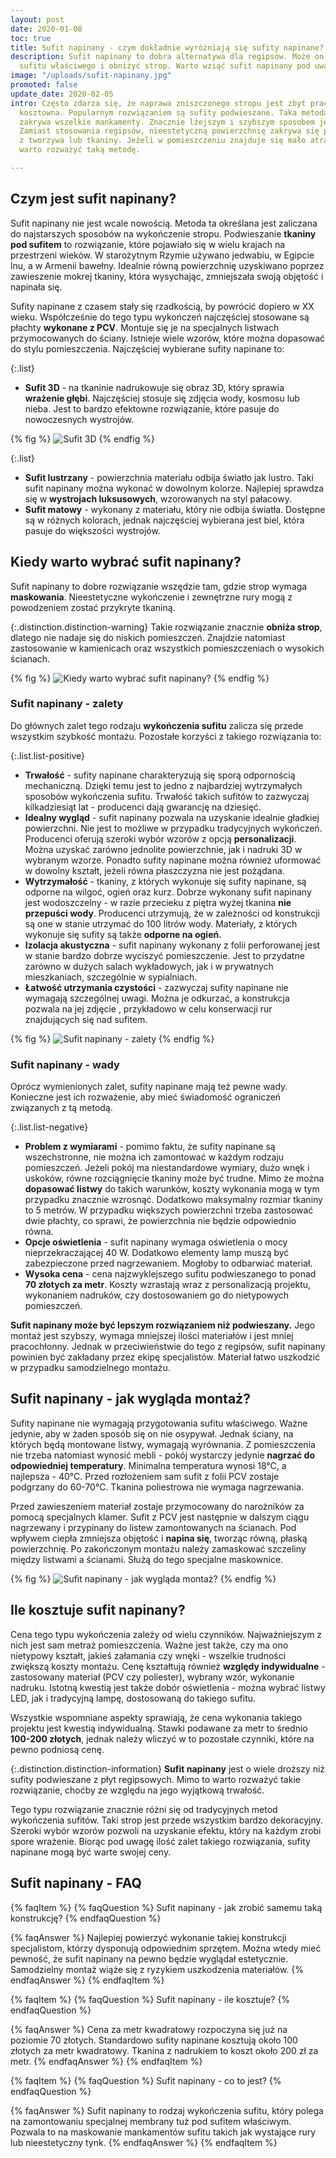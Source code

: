 ```yaml
---
layout: post
date: 2020-01-08
toc: true
title: Sufit napinany - czym dokładnie wyróżniają się sufity napinane?
description: Sufit napinany to dobra alternatywa dla regipsów. Może on ukryć wady
  sufitu właściwego i obniżyć strop. Warto wziąć sufit napinany pod uwagę przy remoncie.
image: "/uploads/sufit-napinany.jpg"
promoted: false
update_date: 2020-02-05
intro: Często zdarza się, że naprawa zniszczonego stropu jest zbyt pracochłonna i
  kosztowna. Popularnym rozwiązaniem są sufity podwieszane. Taka metoda skutecznie
  zakrywa wszelkie mankamenty. Znacznie lżejszym i szybszym sposobem jest sufit napinany.
  Zamiast stosowania regipsów, nieestetyczną powierzchnię zakrywa się płachtą wykonaną
  z tworzywa lub tkaniny. Jeżeli w pomieszczeniu znajduje się mało atrakcyjny strop,
  warto rozważyć taką metodę.

---
```

## Czym jest sufit napinany?

Sufit napinany nie jest wcale nowością. Metoda ta określana jest zaliczana do najstarszych sposobów na wykończenie stropu. Podwieszanie **tkaniny pod sufitem** to rozwiązanie, które pojawiało się w wielu krajach na przestrzeni wieków. W starożytnym Rzymie używano jedwabiu, w Egipcie lnu, a w Armenii bawełny. Idealnie równą powierzchnię uzyskiwano poprzez zawieszenie mokrej tkaniny, która wysychając, zmniejszała swoją objętość i napinała się.

Sufity napinane z czasem stały się rzadkością, by powrócić dopiero w XX wieku. Współcześnie do tego typu wykończeń najczęściej stosowane są płachty **wykonane z PCV**. Montuje się je na specjalnych listwach przymocowanych do ściany. Istnieje wiele wzorów, które można dopasować do stylu pomieszczenia. Najczęściej wybierane sufity napinane to:

{:.list}

* **Sufit 3D** - na tkaninie nadrukowuje się obraz 3D, który sprawia **wrażenie głębi**. Najczęściej stosuje się zdjęcia wody, kosmosu lub nieba. Jest to bardzo efektowne rozwiązanie, które pasuje do nowoczesnych wystrojów.

{% fig %}
![Sufit 3D](/uploads/sufit-3D.jpg "Sufit 3D")
{% endfig %}

{:.list}

* **Sufit lustrzany** - powierzchnia materiału odbija światło jak lustro. Taki sufit napinany można wykonać w dowolnym kolorze. Najlepiej sprawdza się w **wystrojach luksusowych**, wzorowanych na styl pałacowy.
* **Sufit matowy** - wykonany z materiału, który nie odbija światła. Dostępne są w różnych kolorach, jednak najczęściej wybierana jest biel, która pasuje do większości wystrojów.

## Kiedy warto wybrać sufit napinany?

Sufit napinany to dobre rozwiązanie wszędzie tam, gdzie strop wymaga **maskowania**. Nieestetyczne wykończenie i zewnętrzne rury mogą z powodzeniem zostać przykryte tkaniną.

{:.distinction.distinction-warning}
Takie rozwiązanie znacznie **obniża strop**, dlatego nie nadaje się do niskich pomieszczeń. Znajdzie natomiast zastosowanie w kamienicach oraz wszystkich pomieszczeniach o wysokich ścianach.

{% fig %}
![Kiedy warto wybrać sufit napinany?](/uploads/kiedy-warto-wybrac-sufit-napinany.jpg "Kiedy warto wybrać sufit napinany?")
{% endfig %}

### Sufit napinany - zalety

Do głównych zalet tego rodzaju **wykończenia sufitu** zalicza się przede wszystkim szybkość montażu. Pozostałe korzyści z takiego rozwiązania to:

{:.list.list-positive}

* **Trwałość** - sufity napinane charakteryzują się sporą odpornością mechaniczną. Dzięki temu jest to jedno z najbardziej wytrzymałych sposobów wykończenia sufitu. Trwałość takich sufitów to zazwyczaj kilkadziesiąt lat - producenci dają gwarancję na dziesięć.
* **Idealny wygląd** - sufit napinany pozwala na uzyskanie idealnie gładkiej powierzchni. Nie jest to możliwe w przypadku tradycyjnych wykończeń. Producenci oferują szeroki wybór wzorów z opcją **personalizacji**. Można uzyskać zarówno jednolite powierzchnie, jak i nadruki 3D w wybranym wzorze. Ponadto sufity napinane można również uformować w dowolny kształt, jeżeli równa płaszczyzna nie jest pożądana.
* **Wytrzymałość** - tkaniny, z których wykonuje się sufity napinane, są odporne na wilgoć, ogień oraz kurz. Dobrze wykonany sufit napinany jest wodoszczelny - w razie przecieku z piętra wyżej tkanina **nie przepuści wody**. Producenci utrzymują, że w zależności od konstrukcji są one w stanie utrzymać do 100 litrów wody. Materiały, z których wykonuje się sufity są także **odporne na ogień.**
* **Izolacja akustyczna** - sufit napinany wykonany z folii perforowanej jest w stanie bardzo dobrze wyciszyć pomieszczenie. Jest to przydatne zarówno w dużych salach wykładowych, jak i w prywatnych mieszkaniach, szczególnie w sypialniach.
* **Łatwość utrzymania czystości** - zazwyczaj sufity napinane nie wymagają szczególnej uwagi. Można je odkurzać, a konstrukcja pozwala na jej zdjęcie , przykładowo w celu konserwacji rur znajdujących się nad sufitem.

{% fig %}
![Sufit napinany - zalety](/uploads/sufit-napinany-zalety.jpg "Sufit napinany - zalety")
{% endfig %}

### Sufit napinany - wady

Oprócz wymienionych zalet, sufity napinane mają też pewne wady. Konieczne jest ich rozważenie, aby mieć świadomość ograniczeń związanych z tą metodą.

{:.list.list-negative}

* **Problem z wymiarami** - pomimo faktu, że sufity napinane są wszechstronne, nie można ich zamontować w każdym rodzaju pomieszczeń. Jeżeli pokój ma niestandardowe wymiary, dużo wnęk i uskoków, równe rozciągnięcie tkaniny może być trudne. Mimo że można **dopasować listwy** do takich warunków, koszty wykonania mogą w tym przypadku znacznie wzrosnąć. Dodatkowo maksymalny rozmiar tkaniny to 5 metrów. W przypadku większych powierzchni trzeba zastosować dwie płachty, co sprawi, że powierzchnia nie będzie odpowiednio równa.
* **Opcje oświetlenia** - sufit napinany wymaga oświetlenia o mocy nieprzekraczającej 40 W. Dodatkowo elementy lamp muszą być zabezpieczone przed nagrzewaniem. Mogłoby to odbarwiać materiał.
* **Wysoka cena** - cena najzwyklejszego sufitu podwieszanego to ponad **70 złotych za metr**. Koszty wzrastają wraz z personalizacją projektu, wykonaniem nadruków, czy dostosowaniem go do nietypowych pomieszczeń.

**Sufit napinany może być lepszym rozwiązaniem niż podwieszany.** Jego montaż jest szybszy, wymaga mniejszej ilości materiałów i jest mniej pracochłonny. Jednak w przeciwieństwie do tego z regipsów, sufit napinany powinien być zakładany przez ekipę specjalistów. Materiał łatwo uszkodzić w przypadku samodzielnego montażu.

## Sufit napinany - jak wygląda montaż?

Sufity napinane nie wymagają przygotowania sufitu właściwego. Ważne jedynie, aby w żaden sposób się on nie osypywał. Jednak ściany, na których będą montowane listwy, wymagają wyrównania. Z pomieszczenia nie trzeba natomiast wynosić mebli - pokój wystarczy jedynie **nagrzać do odpowiedniej temperatury**. Minimalna temperatura wynosi 18°C, a najlepsza - 40°C. Przed rozłożeniem sam sufit z folii PCV zostaje podgrzany do 60-70°C. Tkanina poliestrowa nie wymaga nagrzewania.

Przed zawieszeniem materiał zostaje przymocowany do narożników za pomocą specjalnych klamer. Sufit z PCV jest następnie w dalszym ciągu nagrzewany i przypinany do listew zamontowanych na ścianach. Pod wpływem ciepła zmniejsza objętość i **napina się**, tworząc równą, płaską powierzchnię. Po zakończonym montażu należy zamaskować szczeliny między listwami a ścianami. Służą do tego specjalne maskownice.

{% fig %}
![Sufit napinany - jak wygląda montaż?](/uploads/sufit-napinany-jak-wyglada-montaz-1.jpg "Sufit napinany - jak wygląda montaż?")
{% endfig %}

## Ile kosztuje sufit napinany?

Cena tego typu wykończenia zależy od wielu czynników. Najważniejszym z nich jest sam metraż pomieszczenia. Ważne jest także, czy ma ono nietypowy kształt, jakieś załamania czy wnęki - wszelkie trudności zwiększą koszty montażu. Cenę kształtują również **względy indywidualne** - zastosowany materiał (PCV czy poliester), wybrany wzór, wykonanie nadruku. Istotną kwestią jest także dobór oświetlenia - można wybrać listwy LED, jak i tradycyjną lampę, dostosowaną do takiego sufitu.

Wszystkie wspomniane aspekty sprawiają, że cena wykonania takiego projektu jest kwestią indywidualną. Stawki podawane za metr to średnio **100-200 złotych**, jednak należy wliczyć w to pozostałe czynniki, które na pewno podniosą cenę.

{:.distinction.distinction-information}
**Sufit napinany** jest o wiele droższy niż sufity podwieszane z płyt regipsowych. Mimo to warto rozważyć takie rozwiązanie, choćby ze względu na jego wyjątkową trwałość.

Tego typu rozwiązanie znacznie różni się od tradycyjnych metod wykończenia sufitów. Taki strop jest przede wszystkim bardzo dekoracyjny. Szeroki wybór wzorów pozwoli na uzyskanie efektu, który na każdym zrobi spore wrażenie. Biorąc pod uwagę ilość zalet takiego rozwiązania, sufity napinane mogą być warte swojej ceny.

## Sufit napinany - FAQ

{% faqItem %}
{% faqQuestion %}
Sufit napinany - jak zrobić samemu taką konstrukcję?
{% endfaqQuestion %}

{% faqAnswer %}
Najlepiej powierzyć wykonanie takiej konstrukcji specjalistom, którzy dysponują odpowiednim sprzętem. Można wtedy mieć pewność, że sufit napinany na pewno będzie wyglądał estetycznie. Samodzielny montaż wiąże się z ryzykiem uszkodzenia materiałów.
{% endfaqAnswer %}
{% endfaqItem %}

{% faqItem %}
{% faqQuestion %}
Sufit napinany - ile kosztuje?
{% endfaqQuestion %}

{% faqAnswer %}
Cena za metr kwadratowy rozpoczyna się już na poziomie 70 złotych. Standardowo sufity napinane kosztują około 100 złotych za metr kwadratowy. Tkanina z nadrukiem to koszt około 200 zł za metr.
{% endfaqAnswer %}
{% endfaqItem %}

{% faqItem %}
{% faqQuestion %}
Sufit napinany - co to jest?
{% endfaqQuestion %}

{% faqAnswer %}
Sufit napinany to rodzaj wykończenia sufitu, który polega na zamontowaniu specjalnej membrany tuż pod sufitem właściwym. Pozwala to na maskowanie mankamentów sufitu takich jak wystające rury lub nieestetyczny tynk.
{% endfaqAnswer %}
{% endfaqItem %}
